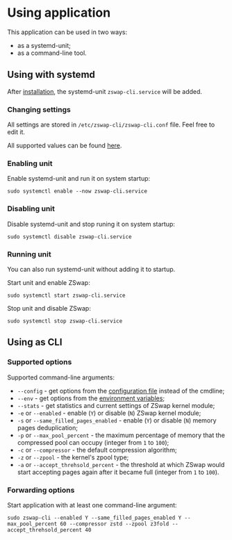 # Using application

This application can be used in two ways:

  * as a systemd-unit;
  * as a command-line tool.

## Using with systemd

After [installation](installation.md), the systemd-unit `zswap-cli.service` will be added.

### Changing settings

All settings are stored in `/etc/zswap-cli/zswap-cli.conf` file. Feel free to edit it.

All supported values can be found [here](configuration-files.md).

### Enabling unit

Enable systemd-unit and run it on system startup:

```
sudo systemctl enable --now zswap-cli.service
```

### Disabling unit

Disable systemd-unit and stop runing it on system startup:

```
sudo systemctl disable zswap-cli.service
```

### Running unit

You can also run systemd-unit without adding it to startup.

Start unit and enable ZSwap:

```
sudo systemctl start zswap-cli.service
```

Stop unit and disable ZSwap:

```
sudo systemctl stop zswap-cli.service
```

## Using as CLI

### Supported options

Supported command-line arguments:

  * `--config` - get options from the [configuration file](configuration-files.md) instead of the cmdline;
  * `--env` - get options from the [environment variables](environment-options.md);
  * `--stats` - get statistics and current settings of ZSwap kernel module;
  * `-e` or `--enabled` - enable (`Y`) or disable (`N`) ZSwap kernel module;
  * `-s` or `--same_filled_pages_enabled` - enable (`Y`) or disable (`N`) memory pages deduplication;
  * `-p` or `--max_pool_percent` - the maximum percentage of memory that the compressed pool can occupy (integer from `1` to `100`);
  * `-c` or `--compressor` - the default compression algorithm;
  * `-z` or `--zpool` - the kernel's zpool type;
  * `-a` or `--accept_threhsold_percent` - the threshold at which ZSwap would start accepting pages again after it became full (integer from `1` to `100`).

### Forwarding options

Start application with at least one command-line argument:

```
sudo zswap-cli --enabled Y --same_filled_pages_enabled Y --max_pool_percent 60 --compressor zstd --zpool z3fold --accept_threhsold_percent 40
```
